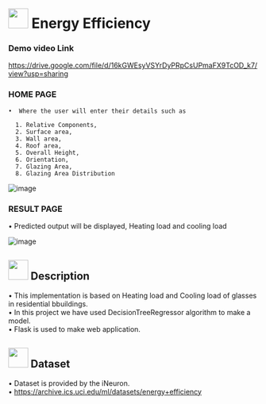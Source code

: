 # <img src="https://user-images.githubusercontent.com/84607354/158004857-78df6262-284d-4817-8692-288308344140.png" width="40"> Energy Efficiency 

### Demo video Link
https://drive.google.com/file/d/16kGWEsyVSYrDyPRpCsUPmaFX9TcOD_k7/view?usp=sharing

### HOME PAGE<br/>
    •  Where the user will enter their details such as
 
      1. Relative Components,
      2. Surface area,
      3. Wall area,
      4. Roof area, 
      5. Overall Height,
      6. Orientation, 
      7. Glazing Area, 
      8. Glazing Area Distribution

![image](https://user-images.githubusercontent.com/84607354/158005026-6a09f455-72e8-40f7-bba9-bac08088ae63.png)
    
### RESULT PAGE<br/>
•	Predicted output will be displayed, Heating load and cooling load 

![image](https://user-images.githubusercontent.com/84607354/158005063-cfb7155d-e1fc-4c0f-85bb-c5036c81c3b5.png)

## <img src="https://user-images.githubusercontent.com/84607354/158005144-5f3d6411-a3ff-4864-8897-f1ed6002365e.png" width="40"> Description
•	This implementation is based on Heating load and Cooling load of glasses in residential bbuildings.<br/>
•	In this project we have used DecisionTreeRegressor algorithm to make a model.<br/>
•	Flask is used to make web application.

## <img src="https://user-images.githubusercontent.com/84607354/158005224-17233b23-5e95-4cd2-b103-15d5f5b9b738.png" width="40" > Dataset
•	Dataset is provided by the iNeuron.<br/>
•	https://archive.ics.uci.edu/ml/datasets/energy+efficiency
